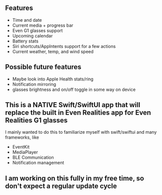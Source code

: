 ## Features
 - Time and date
 - Current media + progress bar
 - Even G1 glasses support
 - Upcoming calendar 
 - Battery stats
 - Siri shortcuts/AppIntents support for a few actions
 - Current weather, temp, and wind speed

## Possible future features
 - Maybe look into Apple Health stats/ring
 - Notification mirroring
 - glasses brightness and on/off toggle in some way on device

## This is a NATIVE Swift/SwiftUI app that will replace the built in Even Realities app for Even Realities G1 glasses
I mainly wanted to do this to familiarize myself with swift/swiftui and many frameworks, like 
 - EventKit
 - MediaPlayer
 - BLE Communication
 - Notification management

## I am working on this fully in my free time, so don't expect a regular update cycle
